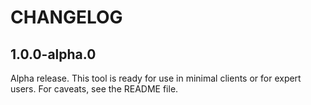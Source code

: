 # CHANGELOG

## 1.0.0-alpha.0

Alpha release. This tool is ready for use in minimal clients or for expert users. For caveats, see the README file.
